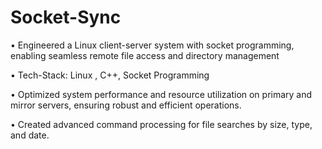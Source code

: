 # Socket-Sync
•	Engineered a Linux client-server system with socket programming, enabling seamless remote file access and directory management 

• Tech-Stack: Linux , C++, Socket Programming

• Optimized system performance and resource utilization on primary and mirror servers, ensuring robust and efficient operations.

•	Created advanced command processing for file searches by size, type, and date.
